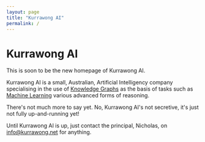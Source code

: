 ```yaml
---
layout: page
title: "Kurrawong AI"
permalink: /
---
```

# Kurrawong AI

This is soon to be the new homepage of Kurrawong AI.

Kurrawong AI is a small, Australian, Artificial Intelligency company specialising in the use of [Knowledge Graphs](https://en.wikipedia.org/wiki/Knowledge_graph) as the basis of tasks such as [Machine Learning](https://en.wikipedia.org/wiki/Machine_learning) various advanced forms of reasoning.

There's not much more to say yet. No, Kurrawong AI's not secretive, it's just not fully up-and-running yet!

Until Kurrawong AI is up, just contact the principal, Nicholas, on <info@kurrawong.net> for anything.
